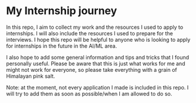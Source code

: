# My Internship journey
In this repo, I aim to collect my work and the resources I used to apply to internships. I will also include the resources I used to prepare for the interviews. I hope this repo will be helpful to anyone who is looking to apply for internships in the future in the AI/ML area. 

I also hope to add some general information and tips and tricks that I found personally useful. Please be aware that this is just what works for me and might not work for everyone, so please take everything with a grain of Himalayan pink salt.

Note: at the moment, not every application I made is included in this repo. I will try to add them as soon as possible/when I am allowed to do so. 